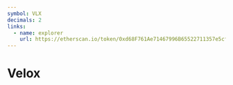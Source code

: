 ```yaml
---
symbol: VLX
decimals: 2
links:
  - name: explorer
    url: https://etherscan.io/token/0xd68F761Ae71467996B65522711357e5cfC1045B3
---
```


# Velox
